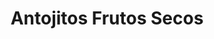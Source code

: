 ---
title: "Antojitos Frutos Secos"
url: /ciudad-satelite/antojitos-frutos-secos/
shop: Lebensmittel
---